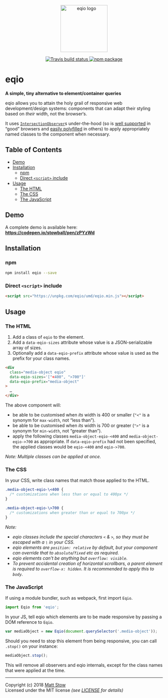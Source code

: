 <p align="center">
  <img src="https://i.imgur.com/zgS1EBe.png" height="150" alt="eqio logo" />
  <div align="center">
    <a href="https://travis-ci.org/stowball/eqio">
      <img src="https://img.shields.io/travis/stowball/eqio/master.png?style=flat-square" alt="Travis build status" />
    </a>
    <a href="https://www.npmjs.org/package/eqio">
      <img src="https://img.shields.io/npm/v/eqio.png?style=flat-square" alt="npm package" />
    </a>
  </div>
</p>

# eqio

**A simple, tiny alternative to element/container queries**

eqio allows you to attain the holy grail of responsive web development/design systems: components that can adapt their styling based on *their* width, not the browser‘s.

It uses [`IntersectionObserver`](https://developer.mozilla.org/en-US/docs/Web/API/Intersection_Observer_API)s under-the-hood (so is [well supported](https://caniuse.com/#feat=intersectionobserver) in “good” browsers and [easily polyfilled](https://github.com/w3c/IntersectionObserver) in others) to apply appropriately named classes to the component when necessary.

## Table of Contents

- [Demo](#demo)
- [Installation](#installation)
  - [npm](#npm)
  - [Direct `<script>` include](#direct-script-include)
- [Usage](#usage)
  - [The HTML](#the-html)
  - [The CSS](#the-css)
  - [The JavaScript](#the-javascript)

## Demo

A complete demo is available here: **https://codepen.io/stowball/pen/zPYzWd**

## Installation

### npm

```sh
npm install eqio --save
```

### Direct `<script>` include

```html
<script src="https://unpkg.com/eqio/umd/eqio.min.js"></script>
```

## Usage

### The HTML

1. Add a class of `eqio` to the element.
2. Add a `data-eqio-sizes` attribute whose value is a JSON-serializable array of sizes.
3. Optionally add a `data-eqio-prefix` attribute whose value is used as the prefix for your class names.

```html
<div
  class="media-object eqio"
  data-eqio-sizes='["<400", ">700"]'
  data-eqio-prefix="media-object"
>
  …
</div>
```

The above component will:

* be able to be customised when *its* width is 400 or smaller (`"<"` is a synonym for `max-width`, not “less than”).
* be able to be customised when *its* width is 700 or greater (`">"` is a synonym for `min-width`, not “greater than”).
* apply the following classes `media-object-eqio-<400` and `media-object-eqio->700` as appropriate. If `data-eqio-prefix` had not been specified, the applied classes would be `eqio-<400` and `eqio->700`.

*Note: Multiple classes can be applied at once.*

### The CSS

In your CSS, write class names that match those applied to the HTML.

```scss
.media-object-eqio-\<400 {
  /* customizations when less than or equal to 400px */
}

.media-object-eqio-\>700 {
  /* customizations when greater than or equal to 700px */
}
```

*Note:*
* *eqio classes include the special characters `<` & `>`, so they must be escaped with a `\` in your CSS.*
* *eqio elements are `position: relative` by default, but your component can override that to `absolute`/`fixed` etc as required.*
* *eqio elements can't be anything but `overflow: visible`.*
* *To prevent accidental creation of horizontal scrollbars, a parent element is required to `overflow-x: hidden`. It is recommended to apply this to `body`.*

### The JavaScript

If using a module bundler, such as webpack, first import `Eqio`.

```js
import Eqio from 'eqio';
```

In your JS, tell eqio which elements are to be made responsive by passing a DOM reference to `Eqio`.

```js
var mediaObject = new Eqio(document.querySelector('.media-object'));
```

Should you need to stop this element from being responsive, you can call `.stop()` on your instance:

```js
mediaObject.stop();
```

This will remove all observers and eqio internals, except for the class names that were applied at the time.

---

Copyright (c) 2018 [Matt Stow](http://mattstow.com)  
Licensed under the MIT license *(see [LICENSE](https://github.com/stowball/eqio/blob/master/LICENSE) for details)*
